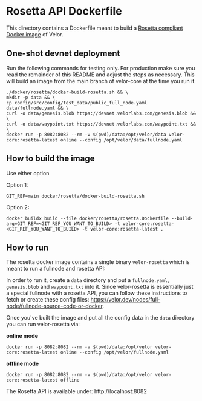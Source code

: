 # Rosetta API Dockerfile

This directory contains a Dockerfile meant to build a [Rosetta compliant Docker image](https://www.rosetta-api.org/docs/node_deployment.html) of Velor.

## One-shot devnet deployment

Run the following commands for testing only. For production make sure you read the remainder of this README and adjust the steps as necessary.
This will build an image from the main branch of velor-core at the time you run it.

```
./docker/rosetta/docker-build-rosetta.sh && \
mkdir -p data && \
cp config/src/config/test_data/public_full_node.yaml data/fullnode.yaml && \
curl -o data/genesis.blob https://devnet.velorlabs.com/genesis.blob && \
curl -o data/waypoint.txt https://devnet.velorlabs.com/waypoint.txt && \
docker run -p 8082:8082 --rm -v $(pwd)/data:/opt/velor/data velor-core:rosetta-latest online --config /opt/velor/data/fullnode.yaml
```

## How to build the image

Use either option

Option 1:

```
GIT_REF=main docker/rosetta/docker-build-rosetta.sh
```

Option 2:

```
docker buildx build --file docker/rosetta/rosetta.Dockerfile --build-arg=GIT_REF=<GIT_REF_YOU_WANT_TO_BUILD> -t velor-core:rosetta-<GIT_REF_YOU_WANT_TO_BUILD> -t velor-core:rosetta-latest .
```

## How to run

The rosetta docker image contains a single binary `velor-rosetta` which is meant to run a fullnode and rosetta API:

In order to run it, create a `data` directory and put a `fullnode.yaml`, `genesis.blob` and `waypoint.txt` into it.
Since velor-rosetta is essentially just a special fullnode with a rosetta API, you can follow these instructions to fetch or create these config files: https://velor.dev/nodes/full-node/fullnode-source-code-or-docker.

Once you've built the image and put all the config data in the `data` directory you can run velor-rosetta via:

**online mode**

```
docker run -p 8082:8082 --rm -v $(pwd)/data:/opt/velor velor-core:rosetta-latest online --config /opt/velor/fullnode.yaml
```

**offline mode**

```
docker run -p 8082:8082 --rm -v $(pwd)/data:/opt/velor velor-core:rosetta-latest offline
```

The Rosetta API is available under: http://localhost:8082
